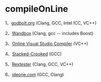# compileOnLine






































1、[godbolt.org](target=https%3A//isocpp.org/godbolt.org/) (Clang, GCC, Intel ICC, VC++)

2、[Wandbox](target=http%3A//melpon.org/wandbox/) (Clang, gcc -- includes Boost)

3、[Online Visual Studio Compiler](target=http%3A//webcompiler.cloudapp.net/) (VC++)

4、[Stacked-Crooked](target=http%3A//stacked-crooked.com/) (GCC)

5、[Rextester](target=http%3A//rextester.com/runcode) (Clang, GCC, VC++)

6、[ideone.com](target=http%3A//ideone.com/) (GCC, Clang)